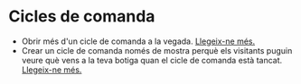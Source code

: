 # Cicles de comanda

* Obrir més d'un cicle de comanda a la vegada. [Llegeix-ne més.](https://guia.katuma.org/~/edit/drafts/-LYQxau3QKpWN1q9ApJq/funcionalitats-avancades/cicles-de-comanda/obrir-mes-dun-cicle-de-comanda)
* Crear un cicle de comanda només de mostra perquè els visitants puguin veure què vens a la teva botiga quan el cicle de comanda està tancat. [Llegeix-ne més.](https://guia.katuma.org/~/edit/drafts/-LYQxau3QKpWN1q9ApJq/funcionalitats-avancades/cicles-de-comanda/cicles-de-comanda-nomes-de-mostra)

